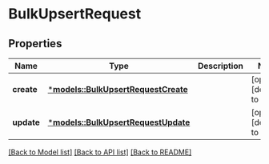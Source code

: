 # BulkUpsertRequest

## Properties
Name | Type | Description | Notes
------------ | ------------- | ------------- | -------------
**create** | [***models::BulkUpsertRequestCreate**](BulkUpsertRequestCreate.md) |  | [optional] [default to None]
**update** | [***models::BulkUpsertRequestUpdate**](BulkUpsertRequestUpdate.md) |  | [optional] [default to None]

[[Back to Model list]](../README.md#documentation-for-models) [[Back to API list]](../README.md#documentation-for-api-endpoints) [[Back to README]](../README.md)


